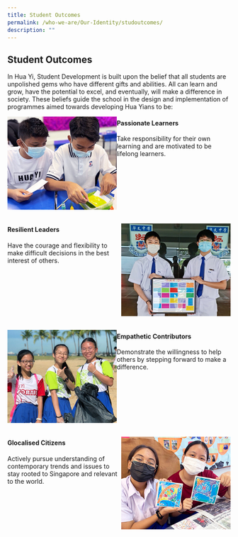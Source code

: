 ```yaml
---
title: Student Outcomes
permalink: /who-we-are/Our-Identity/studoutcomes/
description: ""
---
```


## Student Outcomes

In Hua Yi, Student Development is built upon the belief that all students are unpolished gems who have different gifts and abilities. All can learn and grow, have the potential to excel, and eventually, will make a difference in society. These beliefs guide the school in the design and implementation of programmes aimed towards developing Hua Yians to be:

<img src="/images/outcome1.jpg" style="width:49%" align=left>

####  Passionate Learners

Take responsibility for their own learning and are motivated to be lifelong learners.
<br clear=left><br>

<img src="/images/outcome2.jpg" style="width:49%" align=right>

#### Resilient Leaders

Have the courage and flexibility to make difficult decisions in the best interest of others.
<br clear=right><br>

<img src="/images/outcome3.jpg" style="width:49%" align=left>

#### Empathetic Contributors

Demonstrate the willingness to help others by stepping forward to make a difference.
<br clear=left><br>

<img src="/images/outcome4.jpg" style="width:49%" align=right>

#### Glocalised Citizens

Actively pursue understanding of contemporary trends and issues to stay rooted to Singapore and relevant to the world.